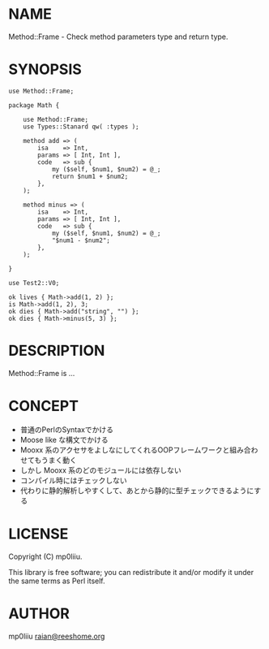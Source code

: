 # NAME

Method::Frame - Check method parameters type and return type.

# SYNOPSIS

    use Method::Frame;

    package Math {

        use Method::Frame;
        use Types::Stanard qw( :types );

        method add => (
            isa    => Int,
            params => [ Int, Int ],
            code   => sub {
                my ($self, $num1, $num2) = @_;
                return $num1 + $num2;
            },
        );

        method minus => (
            isa    => Int,
            params => [ Int, Int ],
            code   => sub {
                my ($self, $num1, $num2) = @_;
                "$num1 - $num2";
            },
        );

    }

    use Test2::V0;

    ok lives { Math->add(1, 2) };
    is Math->add(1, 2), 3;
    ok dies { Math->add("string", "") };
    ok dies { Math->minus(5, 3) };

# DESCRIPTION

Method::Frame is ...

# CONCEPT

- 普通のPerlのSyntaxでかける
- Moose like な構文でかける
- Mooxx 系のアクセサをよしなにしてくれるOOPフレームワークと組み合わせてもうまく動く
- しかし Mooxx 系のどのモジュールには依存しない
- コンパイル時にはチェックしない
- 代わりに静的解析しやすくして、あとから静的に型チェックできるようにする

# LICENSE

Copyright (C) mp0liiu.

This library is free software; you can redistribute it and/or modify
it under the same terms as Perl itself.

# AUTHOR

mp0liiu <raian@reeshome.org>
